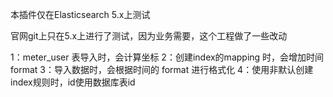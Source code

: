 本插件仅在Elasticsearch 5.x上测试


官网git上只在5.x上进行了测试，因为业务需要，这个工程做了一些改动

1：meter_user 表导入时，会计算坐标
2：创建index的mapping 时，会增加时间format
3：导入数据时，会根据时间的 format 进行格式化
4：使用非默认创建index规则时，id使用数据库表id

